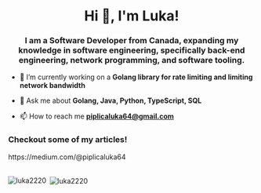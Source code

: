 <h1 align="center">Hi 👋, I'm Luka!</h1>
<h3 align="center">I am a Software Developer from Canada, expanding my knowledge in software engineering, specifically back-end engineering, network programming, and software tooling.</h3>

- 🔭 I’m currently working on a **Golang library for rate limiting and limiting network bandwidth**

- 💬 Ask me about **Golang, Java, Python, TypeScript, SQL**

- 📫 How to reach me **piplicaluka64@gmail.com**


<h3 align="left">Checkout some of my articles!</h3>
https://medium.com/@piplicaluka64

<br>
<br>

<p><img align="left" src="https://github-readme-stats.vercel.app/api/top-langs?username=luka2220&show_icons=true&locale=en&theme=prussian" alt="luka2220" /></p>

<p>&nbsp;<img align="center" src="https://github-readme-stats.vercel.app/api?username=luka2220&show_icons=true&locale=en&theme=prussian" alt="luka2220" /></p>

